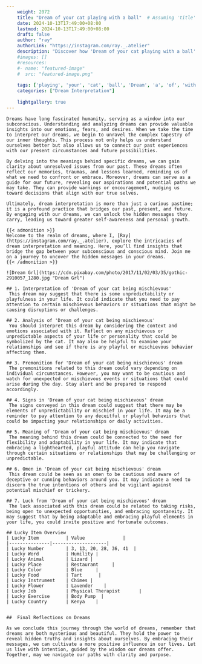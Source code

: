 ```yaml
---
    weight: 2072
    title: "Dream of your cat playing with a ball"  # Assuming 'title' column exists
    date: 2024-10-13T17:49:00+08:00
    lastmod: 2024-10-13T17:49:00+08:00
    draft: false
    author: "ray"
    authorLink: "https://instagram.com/ray._.atelier"
    description: "Discover how 'Dream of your cat playing with a ball' can interpret your future and uncover its significant meanings in your life."
    #images: []
    #resources:
    #- name: "featured-image"
    #  src: "featured-image.png"
    
    tags: ['playing', 'your', 'cat', 'ball', 'Dream', 'a', 'of', 'with']
    categories: ["Dream Interpretation"]
    
    lightgallery: true
---
```

    
    Dreams have long fascinated humanity, serving as a window into our subconscious. Understanding and analyzing dreams can provide valuable insights into our emotions, fears, and desires. When we take the time to interpret our dreams, we begin to unravel the complex tapestry of our inner thoughts. This process not only helps us understand ourselves better but also allows us to connect our past experiences with our present circumstances and future possibilities.
    
    By delving into the meanings behind specific dreams, we can gain clarity about unresolved issues from our past. These dreams often reflect our memories, traumas, and lessons learned, reminding us of what we need to confront or embrace. Moreover, dreams can serve as a guide for our future, revealing our aspirations and potential paths we may take. They can provide warnings or encouragement, nudging us toward decisions that align with our true selves.
    
    Ultimately, dream interpretation is more than just a curious pastime; it is a profound practice that bridges our past, present, and future. By engaging with our dreams, we can unlock the hidden messages they carry, leading us toward greater self-awareness and personal growth.
    
    {{< admonition >}}
    Welcome to the realm of dreams, where I, [Ray](https://instagram.com/ray._.atelier), explore the intricacies of dream interpretation and meaning. Here, you’ll find insights that bridge the gap between your subconscious and conscious mind. Join me on a journey to uncover the hidden messages in your dreams.
    {{< /admonition >}}
    
    ![Dream Grl](https://cdn.pixabay.com/photo/2017/11/02/03/35/gothic-2910057_1280.jpg "Dream Grl")
    
    ## 1. Interpretation of 'Dream of your cat being mischievous'
     This dream may suggest that there is some unpredictability or playfulness in your life. It could indicate that you need to pay attention to certain mischievous behaviors or situations that might be causing disruptions or challenges.
    
    ## 2. Analysis of 'Dream of your cat being mischievous'
     You should interpret this dream by considering the context and emotions associated with it. Reflect on any mischievous or unpredictable aspects of your life or personality that could be symbolized by the cat. It may also be helpful to examine your relationships and see if there is any playful or mischievous behavior affecting them.
    
    ## 3. Premonition for 'Dream of your cat being mischievous' dream
     The premonitions related to this dream could vary depending on individual circumstances. However, you may want to be cautious and watch for unexpected or mischievous events or situations that could arise during the day. Stay alert and be prepared to respond accordingly.
    
    ## 4. Signs in 'Dream of your cat being mischievous' dream
     The signs conveyed in this dream could suggest that there may be elements of unpredictability or mischief in your life. It may be a reminder to pay attention to any deceitful or playful behaviors that could be impacting your relationships or daily activities.
    
    ## 5. Meaning of 'Dream of your cat being mischievous' dream
     The meaning behind this dream could be connected to the need for flexibility and adaptability in your life. It may indicate that embracing a lighthearted, playful attitude can help you navigate through certain situations or relationships that may be challenging or unpredictable.
    
    ## 6. Omen in 'Dream of your cat being mischievous' dream
     This dream could be seen as an omen to be cautious and aware of deceptive or cunning behaviors around you. It may indicate a need to discern the true intentions of others and be vigilant against potential mischief or trickery.
    
    ## 7. Luck from 'Dream of your cat being mischievous' dream
     The luck associated with this dream could be related to taking risks, being open to unexpected opportunities, and embracing spontaneity. It may suggest that by being adaptable and embracing playful elements in your life, you could invite positive and fortunate outcomes.
    
    ## Lucky Item Overview
    | Lucky Item          | Value              |
    |---------------|--------------------|
    | Lucky Number        | 3, 13, 20, 28, 36, 41  |
    | Lucky Word          | Humility |
    | Lucky Animal        | Lizard |
    | Lucky Place         | Restaurant     |
    | Lucky Color         | Blue     |
    | Lucky Food          | Tart      |
    | Lucky Instrument    | Chimes |
    | Lucky Flower        | Lavender    |
    | Lucky Job           | Physical Therapist       |
    | Lucky Exercise      | Body Pump  |
    | Lucky Country       | Kenya    |
    
    
    ##  Final Reflections on Dreams
    
    As we conclude this journey through the world of dreams, remember that dreams are both mysterious and beautiful. They hold the power to reveal hidden truths and insights about ourselves. By embracing their messages, we can cultivate a more positive influence in our lives. Let us live with intention, guided by the wisdom our dreams offer. Together, may we navigate our paths with clarity and purpose.
    